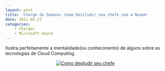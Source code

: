 ```yaml
---
layout: post
title: 'Charge da Semana: Como Desiludir seu chefe com a Nuvem'
date: 2011-05-27
categories:
    - Charges
    - Microsoft Azure
---
```


Ilustra perfeitamente a mentalidade(ou conhecimento) de alguns sobre as tecnologias de Cloud Computing.

<p align="center"><a href="http://blob.vitormeriat.com.br/images/2011/05/como-desiludir-seu-chefe.png"><img alt="Como desiludir seu chefe" src="http://blob.vitormeriat.com.br/images/2011/05/como-desiludir-seu-chefe.png" /></a></p>
